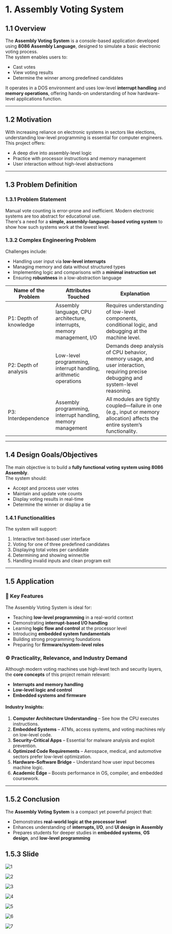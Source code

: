 # 1. Assembly Voting System

## 1.1 Overview
The **Assembly Voting System** is a console-based application developed using **8086 Assembly Language**, designed to simulate a basic electronic voting process.  
The system enables users to:
- Cast votes
- View voting results
- Determine the winner among predefined candidates

It operates in a DOS environment and uses low-level **interrupt handling** and **memory operations**, offering hands-on understanding of how hardware-level applications function.

---

## 1.2 Motivation
With increasing reliance on electronic systems in sectors like elections, understanding low-level programming is essential for computer engineers.  
This project offers:
- A deep dive into assembly-level logic
- Practice with processor instructions and memory management
- User interaction without high-level abstractions

---

## 1.3 Problem Definition

### 1.3.1 Problem Statement
Manual vote counting is error-prone and inefficient. Modern electronic systems are too abstract for educational use.  
There's a need for a **simple, assembly-language-based voting system** to show how such systems work at the lowest level.

### 1.3.2 Complex Engineering Problem
Challenges include:
- Handling user input via **low-level interrupts**
- Managing memory and data without structured types
- Implementing logic and comparisons with a **minimal instruction set**
- Ensuring **robustness** in a low-abstraction language

| Name of the Problem        | Attributes Touched                                                        | Explanation                                                                                                                               |
|----------------------------|---------------------------------------------------------------------------|-------------------------------------------------------------------------------------------------------------------------------------------|
| P1: Depth of knowledge     | Assembly language, CPU architecture, interrupts, memory management, I/O  | Requires understanding of low-level components, conditional logic, and debugging at the machine level.                                   |
| P2: Depth of analysis      | Low-level programming, interrupt handling, arithmetic operations         | Demands deep analysis of CPU behavior, memory usage, and user interaction, requiring precise debugging and system-level reasoning.       |
| P3: Interdependence        | Assembly programming, interrupt handling, memory management              | All modules are tightly coupled—failure in one (e.g., input or memory allocation) affects the entire system’s functionality.             |

---

## 1.4 Design Goals/Objectives

The main objective is to build a **fully functional voting system using 8086 Assembly**.  
The system should:
- Accept and process user votes
- Maintain and update vote counts
- Display voting results in real-time
- Determine the winner or display a tie

### 1.4.1 Functionalities
The system will support:
1. Interactive text-based user interface  
2. Voting for one of three predefined candidates  
3. Displaying total votes per candidate  
4. Determining and showing winner/tie  
5. Handling invalid inputs and clean program exit  

---

## 1.5 Application

### 🔑 Key Features
The Assembly Voting System is ideal for:
- Teaching **low-level programming** in a real-world context
- Demonstrating **interrupt-based I/O handling**
- Learning **logic flow and control** at the processor level
- Introducing **embedded system fundamentals**
- Building strong programming foundations
- Preparing for **firmware/system-level roles**

### ⚙️ Practicality, Relevance, and Industry Demand
Although modern voting machines use high-level tech and security layers, the **core concepts** of this project remain relevant:
- **Interrupts and memory handling**
- **Low-level logic and control**
- **Embedded systems and firmware**

#### Industry Insights:
1. **Computer Architecture Understanding** – See how the CPU executes instructions.  
2. **Embedded Systems** – ATMs, access systems, and voting machines rely on low-level code.  
3. **Security-Critical Apps** – Essential for malware analysis and exploit prevention.  
4. **Optimized Code Requirements** – Aerospace, medical, and automotive sectors prefer low-level optimization.  
5. **Hardware–Software Bridge** – Understand how user input becomes machine logic.  
6. **Academic Edge** – Boosts performance in OS, compiler, and embedded coursework.

---

## 1.5.2 Conclusion
The **Assembly Voting System** is a compact yet powerful project that:
- Demonstrates **real-world logic at the processor level**
- Enhances understanding of **interrupts, I/O**, and **UI design in Assembly**
- Prepares students for deeper studies in **embedded systems**, **OS design**, and **low-level programming**

## 1.5.3 Slide
![1](https://github.com/user-attachments/assets/a91c0114-87f9-4cc8-ad6b-7c16b064f5ff)

![2](https://github.com/user-attachments/assets/66acc374-dea9-4e17-9267-ce90e58ffa9f)

![3](https://github.com/user-attachments/assets/b69f5773-d247-4f02-a03f-a2bce25b6fd8)

![4](https://github.com/user-attachments/assets/9eda6ca0-84b4-4674-b0e0-8565f2036cbd)

![5](https://github.com/user-attachments/assets/27a9ace7-5bfb-4c75-80f3-28da18eea97b)

![6](https://github.com/user-attachments/assets/e4fda4dd-dd41-4936-81dc-0ebcc19b34b5)

![7](https://github.com/user-attachments/assets/14dc0bd4-3182-4f8d-9b38-cd02fea35eee)


